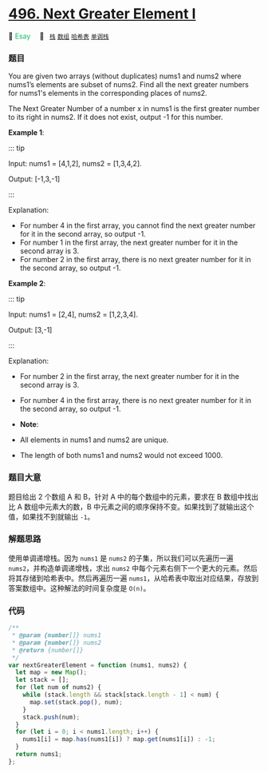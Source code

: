 # [496. Next Greater Element I](https://leetcode.com/problems/next-greater-element-i/)

:green_apple: <font color=#15bd66>Esay</font>&emsp; 🔖&ensp; [`栈`](../solution/stack.md) [`数组`](../solution/array.md) [`哈希表`](../solution/hash-table.md) [`单调栈`](../solution/monotonic-stack.md)

### 题目

You are given two arrays (without duplicates) nums1 and nums2 where nums1’s elements are subset of nums2. Find all the next greater numbers for nums1's elements in the corresponding places of nums2.

The Next Greater Number of a number x in nums1 is the first greater number to its right in nums2. If it does not exist, output -1 for this number.

**Example 1**:

::: tip

Input: nums1 = [4,1,2], nums2 = [1,3,4,2].

Output: [-1,3,-1]

:::

Explanation:

- For number 4 in the first array, you cannot find the next greater number for it in the second array, so output -1.
- For number 1 in the first array, the next greater number for it in the second array is 3.
- For number 2 in the first array, there is no next greater number for it in the second array, so output -1.

**Example 2**:

::: tip

Input: nums1 = [2,4], nums2 = [1,2,3,4].

Output: [3,-1]

:::

Explanation:

- For number 2 in the first array, the next greater number for it in the second array is 3.
- For number 4 in the first array, there is no next greater number for it in the second array, so output -1.
- **Note**:

- All elements in nums1 and nums2 are unique.
- The length of both nums1 and nums2 would not exceed 1000.

### 题目大意

题目给出 2 个数组 A 和 B，针对 A 中的每个数组中的元素，要求在 B 数组中找出比 A 数组中元素大的数，B 中元素之间的顺序保持不变。如果找到了就输出这个值，如果找不到就输出 `-1`。

### 解题思路

使用单调递增栈。因为 `nums1` 是 `nums2` 的子集，所以我们可以先遍历一遍 `nums2`，并构造单调递增栈，求出 `nums2` 中每个元素右侧下一个更大的元素。然后将其存储到哈希表中。然后再遍历一遍 `nums1`，从哈希表中取出对应结果，存放到答案数组中。这种解法的时间复杂度是 `O(n)`。

### 代码

```javascript
/**
 * @param {number[]} nums1
 * @param {number[]} nums2
 * @return {number[]}
 */
var nextGreaterElement = function (nums1, nums2) {
  let map = new Map();
  let stack = [];
  for (let num of nums2) {
    while (stack.length && stack[stack.length - 1] < num) {
      map.set(stack.pop(), num);
    }
    stack.push(num);
  }
  for (let i = 0; i < nums1.length; i++) {
    nums1[i] = map.has(nums1[i]) ? map.get(nums1[i]) : -1;
  }
  return nums1;
};
```
